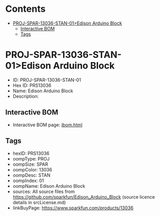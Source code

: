 



Contents
========

* [PROJ-SPAR-13036-STAN-01>Edison Arduino Block](#proj-spar-13036-stan-01edison-arduino-block)
	* [Interactive BOM](#interactive-bom)
	* [Tags](#tags)

# PROJ-SPAR-13036-STAN-01>Edison Arduino Block

- ID: PROJ-SPAR-13036-STAN-01
- Hex ID: PRS13036
- Name: Edison Arduino Block
- Description: 

## Interactive BOM

- Interactive BOM page: [ibom.html](kicad/bom/ibom.html)

## Tags

- hexID: PRS13036
- oompType: PROJ
- oompSize: SPAR
- oompColor: 13036
- oompDesc: STAN
- oompIndex: 01
- oompName: Edison Arduino Block
- sources: All source files from https://github.com/sparkfun/Edison_Arduino_Block (source licence details in srcLicense.md)
- linkBuyPage: https://www.sparkfun.com/products/13036
